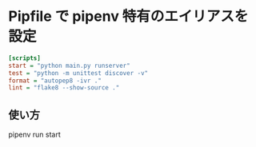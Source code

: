 # Pipfile で pipenv 特有のエイリアスを設定


```ini
[scripts]
start = "python main.py runserver"
test = "python -m unittest discover -v"
format = "autopep8 -ivr ."
lint = "flake8 --show-source ."
```

## 使い方
pipenv run start
